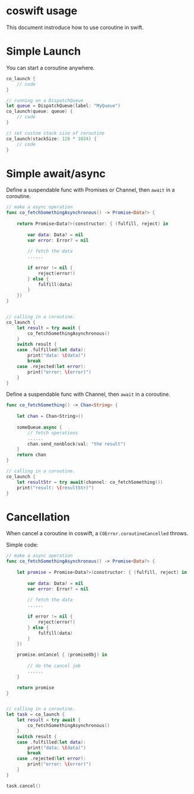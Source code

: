 # coswift usage

This document instroduce how to use coroutine in swift.

# Simple Launch

You can start a coroutine anywhere.

```swift
co_launch {
    // code
}

// running on a DispatchQueue
let queue = DispatchQueue(label: "MyQueue")
co_launch(queue: queue) {
    // code
}

// set custom stack size of coroutine
co_launch(stackSize: 128 * 1024) {
    // code
}
```

# Simple await/async

Define a suspendable func with Promises or Channel, then `await` in a coroutine.

```swift
// make a async operation
func co_fetchSomethingAsynchronous() -> Promise<Data?> {
    
    return Promise<Data?>(constructor: { (fulfill, reject) in
        
        var data: Data? = nil
        var error: Error? = nil
        
        // fetch the data
        ......
        
        if error != nil {
            reject(error!)
        } else {
            fulfill(data)
        }
    })
}


// calling in a coroutine.
co_launch {
    let result = try await {
        co_fetchSomethingAsynchronous()
    }
    switch result {
    case .fulfilled(let data):
        print("data: \(data)")
        break
    case .rejected(let error):
        print("error: \(error)")
    }
}
```

Define a suspendable func with Channel, then `await` in a coroutine.

```swift
func co_fetchSomething() -> Chan<String> {
    
    let chan = Chan<String>()
    
    someQueue.async {
        // fetch operations
        ......
        chan.send_nonblock(val: "the result")
    }
    return chan
}

// calling in a coroutine.
co_launch {
    let resultStr = try await(channel: co_fetchSomething())
    print("result: \(resultStr)")
}

```

# Cancellation 

When cancel a coroutine in coswift, a `COError.coroutineCancelled` throws.

Simple code:

```swift
// make a async operation
func co_fetchSomethingAsynchronous() -> Promise<Data?> {
    
    let promise = Promise<Data?>(constructor: { (fulfill, reject) in
        
        var data: Data? = nil
        var error: Error? = nil
        
        // fetch the data
        ......
        
        if error != nil {
            reject(error!)
        } else {
            fulfill(data)
        }
    })

    promise.onCancel { (promiseObj) in
        
        // do the cancel job
        ......
    }

    return promise
}


// calling in a coroutine.
let task = co_launch {
    let result = try await {
        co_fetchSomethingAsynchronous()
    }
    switch result {
    case .fulfilled(let data):
        print("data: \(data)")
        break
    case .rejected(let error):
        print("error: \(error)")
    }
}

task.cancel()

```

